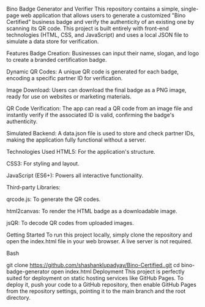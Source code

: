 Bino Badge Generator and Verifier
This repository contains a simple, single-page web application that allows users to generate a customized "Bino Certified" business badge and verify the authenticity of an existing one by scanning its QR code. This project is built entirely with front-end technologies (HTML, CSS, and JavaScript) and uses a local JSON file to simulate a data store for verification.

Features
Badge Creation: Businesses can input their name, slogan, and logo to create a branded certification badge.

Dynamic QR Codes: A unique QR code is generated for each badge, encoding a specific partner ID for verification.

Image Download: Users can download the final badge as a PNG image, ready for use on websites or marketing materials.

QR Code Verification: The app can read a QR code from an image file and instantly verify if the associated ID is valid, confirming the badge's authenticity.

Simulated Backend: A data.json file is used to store and check partner IDs, making the application fully functional without a server.

Technologies Used
HTML5: For the application's structure.

CSS3: For styling and layout.

JavaScript (ES6+): Powers all interactive functionality.

Third-party Libraries:

qrcode.js: To generate the QR codes.

html2canvas: To render the HTML badge as a downloadable image.

jsQR: To decode QR codes from uploaded images.

Getting Started
To run this project locally, simply clone the repository and open the index.html file in your web browser. A live server is not required.

Bash

git clone https://github.com/shashanklupadyay/Bino-Certified..git
cd bino-badge-generator
open index.html
Deployment
This project is perfectly suited for deployment on static hosting services like GitHub Pages. To deploy it, push your code to a GitHub repository, then enable GitHub Pages from the repository settings, pointing it to the main branch and the root directory.
